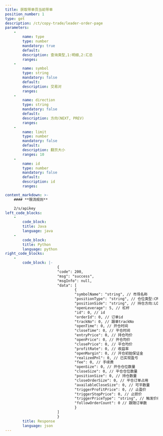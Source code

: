 ```yaml
---
title: 获取带单员当前带单
position_number: 1
type: get
description: /ct/copy-trade/leader-order-page
parameters:
    -
        name: type
        type: number
        mandatory: true
        default:
        description: 查询类型,1:明细,2:汇总
        ranges:
    -
        name: symbol
        type: string
        mandatory: false
        default:
        description: 交易对
        ranges:
    -
        name: direction
        type: string
        mandatory: false
        default:
        description: 方向(NEXT, PREV)
        ranges:
    -
        name: limit
        type: number
        mandatory: false
        default:
        description: 翻页大小
        ranges: 10
    -
        name: id
        type: number
        mandatory: false
        default:
        description: id
        ranges:

content_markdown: >-
    #### **限流规则**

    2/s/apikey
left_code_blocks:
    -
        code_block:
        title: Java
        language: java
    -
        code_block:
        title: Python
        language: python
right_code_blocks:
    -
        code_block: |-
                        {
                        "code": 200,
                        "msg": "success",
                        "msgInfo": null,
                        "data": [
                                {
                                "symbolName": "string", // 市场名称
                                "positionType": "string", // 仓位类型:CROSSED(全仓);ISOLATED(逐仓)
                                "positionSide": "string", // 持仓方向:LONG;SHORT
                                "openLeverage": 5, // 杠杆
                                "id": 0, // id
                                "orderId": 0, // 订单id
                                "trackNo": 0, // 跟单trackNo
                                "openTime": 0, // 开仓时间
                                "closeTime": 0, // 平仓时间
                                "entryPrice": 0, // 持仓均价
                                "openPrice": 0, // 开仓均价
                                "closePrice": 0, // 平仓均价
                                "profitRate": 0, // 收益率
                                "openMargin": 0, // 开仓初始保证金
                                "realizedPnl": 0, // 已实现盈亏
                                "fee": 0, // 手续费
                                "openSize": 0, // 开仓仓位数量
                                "closeSize": 0, // 平仓仓位数量
                                "positionSize": 0, // 持仓数量
                                "closeOrderSize": 0, // 平仓订单占用
                                "availableCloseSize": 0, // 可平数量
                                "triggerProfitPrice": 0, // 止盈价
                                "triggerStopPrice": 0, // 止损价
                                "triggerPriceType": "string", // 触发价格类型:LATEST_PRICE,MARK_PRICE
                                "followOrderCount": 0 // 跟随订单数
                                }
                        ]
                        }
        title: Response
        language: json
---
```

